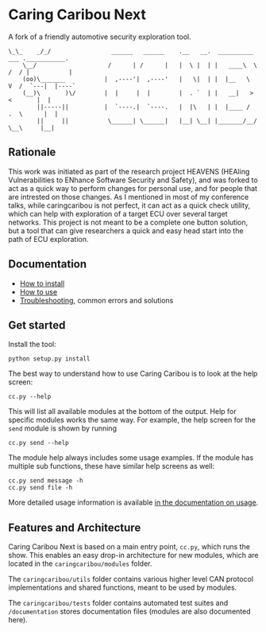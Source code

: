 # Caring Caribou Next
A fork of a friendly automotive security exploration tool.

    \_\_    _/_/                 ______   ______    .__   __.  __________   ___ .___________.
        \__/                    /      | /      |   |  \ |  | |   ____\  \ /  / |           |
        (oo)\_______           |  ,----'|  ,----'   |   \|  | |  |__   \  V  /  `---|  |----`
        (__)\       )\/        |  |     |  |        |  . `  | |   __|   >   <       |  |     
            ||-----||          |  `----.|  `----.   |  |\   | |  |____ /  .  \      |  |     
            ||     ||           \______| \______|   |__| \__| |_______/__/ \__\     |__|    

            

## Rationale
This work was initiated as part of the research project HEAVENS (HEAling Vulnerabilities to ENhance Software Security and Safety), and was forked to act as a quick way to perform changes for personal use, and for people that are intrested on those changes.
As I mentioned in most of my conference talks, while caringcaribou is not perfect, it can act as a quick check utility, which can help with exploration of a target ECU over several target networks. This project is not meant to be a complete one button solution, but a tool that can give researchers a quick and easy head start into the path of ECU exploration.


## Documentation
- [How to install](documentation/howtoinstall.md)
- [How to use](documentation/howtouse.md)
- [Troubleshooting](documentation/troubleshooting.md), common errors and solutions

## Get started
Install the tool:

    python setup.py install

The best way to understand how to use Caring Caribou is to look at the help screen:

    cc.py --help

This will list all available modules at the bottom of the output. Help for specific modules works the same way. For example, the help screen for the `send` module is shown by running

    cc.py send --help

The module help always includes some usage examples. If the module has multiple sub functions, these have similar help screens as well:

    cc.py send message -h
    cc.py send file -h

More detailed usage information is available [in the documentation on usage](documentation/howtouse.md).

## Features and Architecture
Caring Caribou Next is based on a main entry point, `cc.py`, which runs the show. This enables an easy drop-in architecture for new modules, which are located in the `caringcaribou/modules` folder.

The `caringcaribou/utils` folder contains various higher level CAN protocol implementations and shared functions, meant to be used by modules.

The `caringcaribou/tests` folder contains automated test suites and `/documentation` stores documentation files (modules are also documented here).




